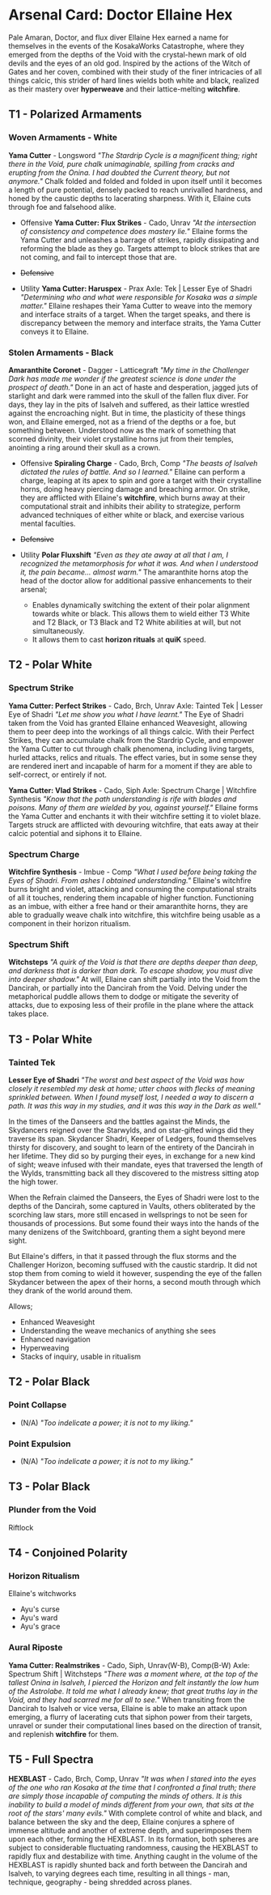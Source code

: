 # Arsenal Card: Doctor Ellaine Hex
Pale Amaran, Doctor, and flux diver Ellaine Hex earned a name for themselves in the events of the KosakaWorks Catastrophe, where they emerged from the depths of the Void with the crystal-hewn mark of old devils and the eyes of an old god. Inspired by the actions of the Witch of Gates and her coven, combined with their study of the finer intricacies of all things calcic, this strider of hard lines wields both white and black, realized as their mastery over **hyperweave** and their lattice-melting **witchfire**.

## T1 - Polarized Armaments
### Woven Armaments - White
**Yama Cutter** - Longsword
*"The Stardrip Cycle is a magnificent thing; right there in the Void, pure chalk unimaginable, spilling from cracks and erupting from the Onina. I had doubted the Current theory, but not anymore."*
	Chalk folded and folded and folded in upon itself until it becomes a length of pure potential, densely packed to reach unrivalled hardness, and honed by the caustic depths to lacerating sharpness. With it, Ellaine cuts through foe and falsehood alike.

- Offensive
**Yama Cutter: Flux Strikes** - Cado, Unrav
*"At the intersection of consistency and competence does mastery lie."*
	Ellaine forms the Yama Cutter and unleashes a barrage of strikes, rapidly dissipating and reforming the blade as they go. Targets attempt to block strikes that are not coming, and fail to intercept those that are. 

- ~~Defensive~~

- Utility
**Yama Cutter: Haruspex** - Prax
Axle: Tek | Lesser Eye of Shadri
*"Determining who and what were responsible for Kosaka was a simple matter."*
	Ellaine reshapes their Yama Cutter to weave into the memory and interface straits of a target. When the target speaks, and there is discrepancy between the memory and interface straits, the Yama Cutter conveys it to Ellaine.

### Stolen Armaments - Black
**Amaranthite Coronet** - Dagger - Latticegraft
*"My time in the Challenger Dark has made me wonder if the greatest science is done under the prospect of death."*
	Done in an act of haste and desperation, jagged juts of starlight and dark were rammed into the skull of the fallen flux diver. For days, they lay in the pits of Isalveh and suffered, as their lattice wrestled against the encroaching night. But in time, the plasticity of these things won, and Ellaine emerged, not as a friend of the depths or a foe, but something between. Understood now as the mark of something that scorned divinity, their violet crystalline horns jut from their temples, anointing a ring around their skull as a crown.

- Offensive
**Spiraling Charge** - Cado, Brch, Comp
*"The beasts of Isalveh dictated the rules of battle. And so I learned."*
	Ellaine can perform a charge, leaping at its apex to spin and gore a target with their crystalline horns, doing heavy piercing damage and breaching armor. On strike, they are afflicted with Ellaine's **witchfire**, which burns away at their computational strait and inhibits their ability to strategize, perform advanced techniques of either white or black, and exercise various mental faculties.

- ~~Defensive~~

- Utility
**Polar Fluxshift**
*"Even as they ate away at all that I am, I recognized the metamorphosis for what it was. And when I understood it, the pain became... almost warm."*
	The amaranthite horns atop the head of the doctor allow for additional passive enhancements to their arsenal;
	- Enables dynamically switching the extent of their polar alignment towards white or black. This allows them to wield either T3 White and T2 Black, or T3 Black and T2 White abilities at will, but not simultaneously. 
	- It allows them to cast **horizon rituals** at **quiK** speed.

## T2 - Polar White
### Spectrum Strike
**Yama Cutter: Perfect Strikes** - Cado, Brch, Unrav
Axle: Tainted Tek | Lesser Eye of Shadri
*"Let me show you what I have learnt."*
	The Eye of Shadri taken from the Void has granted Ellaine enhanced Weavesight, allowing them to peer deep into the workings of all things calcic. With their Perfect Strikes, they can accumulate chalk from the Stardrip Cycle, and empower the Yama Cutter to cut through chalk phenomena, including living targets, hurled attacks, relics and rituals. The effect varies, but in some sense they are rendered inert and incapable of harm for a moment if they are able to self-correct, or entirely if not.

**Yama Cutter: Vlad Strikes** - Cado, Siph
Axle: Spectrum Charge | Witchfire Synthesis
*"Know that the path understanding is rife with blades and poisons. Many of them are wielded by you, against yourself."*
	Ellaine forms the Yama Cutter and enchants it with their witchfire setting it to violet blaze. Targets struck are afflicted with devouring witchfire, that eats away at their calcic potential and siphons it to Ellaine. 

### Spectrum Charge
**Witchfire Synthesis** - Imbue - Comp
*"What I used before being taking the Eyes of Shadri. From ashes I obtained understanding."*
	Ellaine's witchfire burns bright and violet, attacking and consuming the computational straits of all it touches, rendering them incapable of higher function. Functioning as an imbue, with either a free hand or their amaranthite horns, they are able to gradually weave chalk into witchfire, this witchfire being usable as a component in their horizon ritualism. 

### Spectrum Shift
**Witchsteps**
*"A quirk of the Void is that there are depths deeper than deep, and darkness that is darker than dark. To escape shadow, you must dive into deeper shadow."*
	At will, Ellaine can shift partially into the Void from the Dancirah, or partially into the Dancirah from the Void. Delving under the metaphorical puddle allows them to dodge or mitigate the severity of attacks, due to exposing less of their profile in the plane where the attack takes place.

## T3 - Polar White
### Tainted Tek
**Lesser Eye of Shadri**
*"The worst and best aspect of the Void was how closely it resembled my desk at home; utter chaos with flecks of meaning sprinkled between. When I found myself lost, I needed a way to discern a path. It was this way in my studies, and it was this way in the Dark as well."*

In the times of the Danseers and the battles against the Minds, the Skydancers reigned over the Starwylds, and on star-gifted wings did they traverse its span. Skydancer Shadri, Keeper of Ledgers, found themselves thirsty for discovery, and sought to learn of the entirety of the Dancirah in her lifetime. They did so by purging their eyes, in exchange for a new kind of sight; weave infused with their mandate, eyes that traversed the length of the Wylds, transmitting back all they discovered to the mistress sitting atop the high tower.

When the Refrain claimed the Danseers, the Eyes of Shadri were lost to the depths of the Dancirah, some captured in Vaults, others obliterated by the scorching law stars, more still encased in wellsprings to not be seen for thousands of processions. But some found their ways into the hands of the many denizens of the Switchboard, granting them a sight beyond mere sight.

But Ellaine's differs, in that it passed through the flux storms and the Challenger Horizon, becoming suffused with the caustic stardrip. It did not stop them from coming to wield it however, suspending the eye of the fallen Skydancer between the apex of their horns, a second mouth through which they drank of the world around them.

Allows;
- Enhanced Weavesight
- Understanding the weave mechanics of anything she sees
- Enhanced navigation
- Hyperweaving
- Stacks of inquiry, usable in ritualism

## T2 - Polar Black
### Point Collapse
- (N/A)
*"Too indelicate a power; it is not to my liking."*

### Point Expulsion
- (N/A)
*"Too indelicate a power; it is not to my liking."*

## T3 - Polar Black
### Plunder from the Void
Riftlock

## T4 - Conjoined Polarity
### Horizon Ritualism
Ellaine's witchworks
- Ayu's curse
- Ayu's ward
- Ayu's grace


### Aural Riposte
**Yama Cutter: Realmstrikes** - Cado, Siph, Unrav(W-B), Comp(B-W)
Axle: Spectrum Shift | Witchsteps
*"There was a moment where, at the top of the tallest Onina in Isalveh, I pierced the Horizon and felt instantly the low hum of the Astrolabe. It told me what I already knew; that great truths lay in the Void, and they had scarred me for all to see."*
	When transiting from the Dancirah to Isalveh or vice versa, Ellaine is able to make an attack upon emerging, a flurry of lacerating cuts that siphon power from their targets, unravel or sunder their computational lines based on the direction of transit, and replenish **witchfire** for them.

## T5 - Full Spectra
**HEXBLAST** - Cado, Brch, Comp, Unrav
*"It was when I stared into the eyes of the one who ran Kosaka at the time that I confronted a final truth; there are simply those incapable of computing the minds of others. It is this inability to build a model of minds different from your own, that sits at the root of the stars' many evils."*
	With complete control of white and black, and balance between the sky and the deep, Ellaine conjures a sphere of immense altitude and another of extreme depth, and superimposes them upon each other, forming the HEXBLAST. In its formation, both spheres are subject to considerable fluctuating randomness, causing the HEXBLAST to rapidly flux and destabilize with time. Anything caught in the volume of the HEXBLAST is rapidly shunted back and forth between the Dancirah and Isalveh, to varying degrees each time, resulting in all things - man, technique, geography - being shredded across planes.


